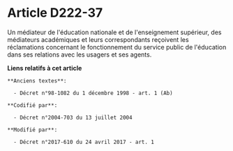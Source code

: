 # Article D222-37

Un médiateur de l'éducation nationale et de l'enseignement supérieur, des médiateurs académiques et leurs correspondants
reçoivent les réclamations concernant le fonctionnement du service public de l'éducation dans ses relations avec les usagers
et ses agents.

**Liens relatifs à cet article**

	**Anciens textes**:

	  - Décret n°98-1082 du 1 décembre 1998 - art. 1 (Ab)

	**Codifié par**:

	  - Décret n°2004-703 du 13 juillet 2004

	**Modifié par**:

	  - Décret n°2017-610 du 24 avril 2017 - art. 1
